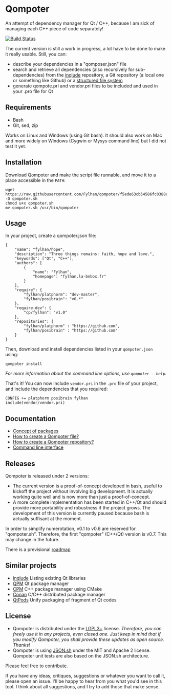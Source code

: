Qompoter
================================

An attempt of dependency manager for Qt / C++, because I am sick of managing each C++ piece of code separately!


[![Build Status](https://travis-ci.org/Fylhan/qompoter.svg?branch=master)](https://travis-ci.org/Fylhan/qompoter)

The current version is still a work in progress, a lot have to be done to make it really usable. Still, you can:

* describe your dependencies in a "qomposer.json" file
* search and retrieve all dependencies (also recursively for sub-dependencies) from the [inqlude](https://inqlude.org/) repository, a Git repository (a local one or something like Github) or a [structured file system](docs/Repositories.md)
* generate qompote.pri and vendor.pri files to be included and used in your .pro file for Qt

Requirements
--------------------------------

* Bash
* Git, sed, zip

Works on Linux and Windows (using Git bash). It should also work on Mac and more widely on Windows (Cygwin or Mysys command line) but I did not test it yet.

Installation
--------------------------------

Download Qompoter and make the script file runnable, and move it to a place accessible in the `PATH`:

	wget https://raw.githubusercontent.com/Fylhan/qompoter/f5ede63cb54586fc0388a95da3c7cab7ee559f1f/qompoter.sh -O qompoter.sh
	chmod u+x qompoter.sh
	mv qompoter.sh /usr/bin/qompoter

Usage
--------------------------------

In your project, create a qompoter.json file:

	{
		"name": "fylhan/hope",
		"description": "Three things remains: faith, hope and love.",
		"keywords": ["Qt", "C++"],
		"authors": [
			{
				"name": "Fylhan",
				"homepage": "fylhan.la-bnbox.fr"
			}
		],
		"require": {
			"fylhan/platphorm": "dev-master",
			"fylhan/posibrain": "v0.*"
		},
		"require-dev": {
			"cp/fylhan": "v1.0"
		},
		"repositories": {
			"fylhan/platphorm" : "https://github.com",
			"fylhan/posibrain" : "https://github.com"
		}
	}

Then, download and install dependencies listed in your `qompoter.json` using:

	qompoter install

*For more information about the command line options, use `qompoter --help`.*

That's it! You can now include `vendor.pri` in the `.pro` file of your project, and include the dependencies that you required:

	CONFIG += platphorm posibrain fylhan
	include(vendor/vendor.pri)

Documentation
--------------------------------

* [Concept of packages](docs/Packages.md)
* [How to create a Qompoter file?](docs/Qompoter-file.md)
* [How to create a Qompoter repository?](docs/Repositories.md)
* [Command line interface](docs/Command-line.md)

Releases
--------------------------------
Qompoter is released under 2 versions:

* The current version is a proof-of-concept developed in bash, useful to kickoff the project without involving big development. It is actually working quite well and is now more than just a proof-of-concept.
* A more complete implementation has been started in C++/Qt and should provide more portability and robustness if the project grows. The development of this version is currently paused because bash is actually suffisant at the moment.

In order to simplify numerotation, v0.1 to v0.6 are reserved for "qompoter.sh". Therefore, the first "qompoter" (C++/Qt) version is v0.7. This may change in the future.

There is a previsional [roadmap](TODO.md)

Similar projects
--------------------------------

* [inqlude](http://inqlude.org/) Listing existing Qt libraries
* [QPM](https://github.com/Cutehacks/qpm) Qt package manager
* [CPM](https://github.com/iauns/cpm) C++ package manager using CMake
* [Conan](https://github.com/conan-io/conan) C/C++ distributed package manager
* [QtPods](https://github.com/qt-pods/qt-pods) Unify packaging of fragment of Qt codes

License
--------------------------------

* Qompoter is distributed under the [LGPL3+](LICENSE) license. *Therefore, you can freely use it in any projects, even closed one. Just keep in mind that if you modify Qompoter, you shall provide these updates as open source. Thanks!*
* Qompoter is using [JSON.sh](https://github.com/dominictarr/JSON.sh) under the MIT and Apache 2 license. Qompoter unit tests are also based on the JSON.sh architecture.

Please feel free to contribute.

If you have any ideas, critiques, suggestions or whatever you want to call it, please open an issue. I'll be happy to hear from you what you'd see in this tool. I think about all suggestions, and I try to add those that make sense.
